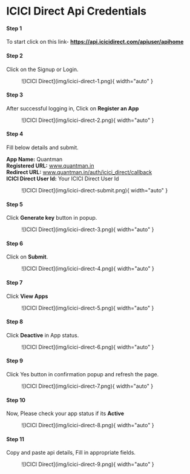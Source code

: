 # ICICI Direct Api Credentials



#### Step 1

To start click on this link- <b><a href="https://api.icicidirect.com/apiuser/apihome">https://api.icicidirect.com/apiuser/apihome</a></b>

#### Step 2

Click on the Signup or Login.

<figure markdown>![ICICI Direct](img/icici-direct-1.png){ width="auto" }</figure>

#### Step 3

After successful logging in, Click on <b>Register an App</b>

<figure markdown>![ICICI Direct](img/icici-direct-2.png){ width="auto" }</figure>

#### Step 4

Fill below details and submit.

<b>App Name:</b> Quantman<br />
<b>Registered URL:</b> www.quantman.in<br />
<b>Redirect URL:</b> www.quantman.in/auth/icici_direct/callback<br />
<b>ICICI Direct User Id:</b> Your ICICI Direct User Id


<figure markdown>![ICICI Direct](img/icici-direct-submit.png){ width="auto" }</figure>

#### Step 5

Click <b>Generate key</b> button in popup.

<figure markdown>![ICICI Direct](img/icici-direct-3.png){ width="auto" }</figure>

#### Step 6

Click on <b>Submit</b>.

<figure markdown>![ICICI Direct](img/icici-direct-4.png){ width="auto" }</figure>

#### Step 7

Click <b>View Apps</b>

<figure markdown>![ICICI Direct](img/icici-direct-5.png){ width="auto" }</figure>

#### Step 8

Click <b>Deactive</b> in App status.

<figure markdown>![ICICI Direct](img/icici-direct-6.png){ width="auto" }</figure>

#### Step 9

Click Yes button in confirmation popup and refresh the page.

<figure markdown>![ICICI Direct](img/icici-direct-7.png){ width="auto" }</figure>

#### Step 10

Now, Please check your app status if its  <b>Active</b>

<figure markdown>![ICICI Direct](img/icici-direct-8.png){ width="auto" }</figure>

#### Step 11

Copy and paste api details, Fill in appropriate fields.

<figure markdown>![ICICI Direct](img/icici-direct-9.png){ width="auto" }</figure>